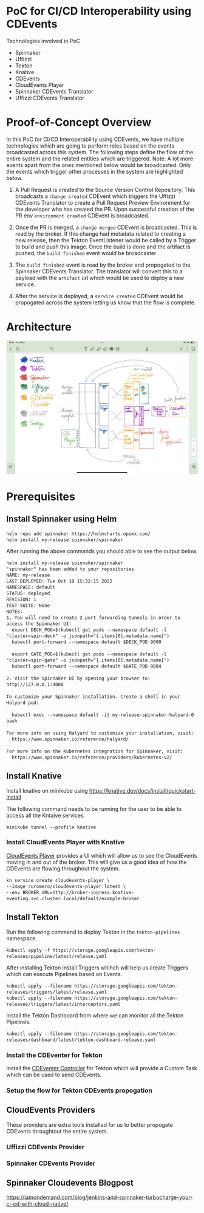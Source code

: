 # PoC for CI/CD Interoperability using CDEvents

Technologies involved in PoC
- Spinnaker
- Uffizzi
- Tekton
- Knative
- CDEvents
- CloudEvents Player
- Spinnaker CDEvents Translator
- Uffizzi CDEvents Translator

# Proof-of-Concept Overview

In this PoC for CI/CD Interoperability using CDEvents, we have multiple technologies which are going to perform roles based on the events broadcasted across this system. The following steps define the flow of the entire system and the related entities which are triggered.
Note: A lot more events apart from the ones mentioned below would be broadcasted. Only the events which trigger other processes in the system are highlighted below.

1. A Pull Request is created to the Source Version Control Repository. This broadcasts a `change created` CDEvent which triggers the Uffizzi CDEvents Translator to create a Pull Request Preview Environment for the developer who has created the PR. Upon successful creation of the PR env `environment created` CDEvent is broadcasted.

2. Once the PR is merged, a `change merged` CDEvent is broadcasted. This is read by the broker. If this change had metadata related to creating a new release, then the Tekton EventListener would be called by a Trigger to build and push this image. Once the build is done and the artifact is pushed, the `build finished` event would be broadcaster  

3. The `build finished` event is read by the broker and propogated to the Spinnaker CDEvents Translator. The translator will convert this to a payload with the `artifact` url which would be used to deploy a new service.

4. After the service is deployed, a `service created` CDEvent would be propogated across the system letting us know that the flow is complete.

# Architecture

![Alt text](static/images/architecture.jpg?raw=true "CI/CD Interoperability PoC Architecture")

# Prerequisites

## Install Spinnaker using Helm

```
helm repo add spinnaker https://helmcharts.opsmx.com/
helm install my-release spinnaker/spinnaker
```

After running the above commands you should able to see the output below.
```
helm install my-release spinnaker/spinnaker 
"spinnaker" has been added to your repositories
NAME: my-release
LAST DEPLOYED: Tue Oct 18 15:32:15 2022
NAMESPACE: default
STATUS: deployed
REVISION: 1
TEST SUITE: None
NOTES:
1. You will need to create 2 port forwarding tunnels in order to access the Spinnaker UI:
  export DECK_POD=$(kubectl get pods --namespace default -l "cluster=spin-deck" -o jsonpath="{.items[0].metadata.name}")
  kubectl port-forward --namespace default $DECK_POD 9000

  export GATE_POD=$(kubectl get pods --namespace default -l "cluster=spin-gate" -o jsonpath="{.items[0].metadata.name}")
  kubectl port-forward --namespace default $GATE_POD 8084

2. Visit the Spinnaker UI by opening your browser to: http://127.0.0.1:9000

To customize your Spinnaker installation. Create a shell in your Halyard pod:

  kubectl exec --namespace default -it my-release-spinnaker-halyard-0 bash

For more info on using Halyard to customize your installation, visit:
  https://www.spinnaker.io/reference/halyard/

For more info on the Kubernetes integration for Spinnaker, visit:
  https://www.spinnaker.io/reference/providers/kubernetes-v2/
```

## Install Knative

Install knative on minikube using 
https://knative.dev/docs/install/quickstart-install

The following command needs to be running for the user to be able to access all the Kntaive services.
```
minikube tunnel --profile knative
```

### Install CloudEvents Player with Knative

[CloudEvents Player](https://github.com/ruromero/cloudevents-player) provides a UI which will allow us to see the CloudEvents moving in and out of the broker. This will give us a good idea of how the CDEvents are flowing throughout the system.


```
kn service create cloudevents-player \
--image ruromero/cloudevents-player:latest \
--env BROKER_URL=http://broker-ingress.knative-eventing.svc.cluster.local/default/example-broker
```

## Install Tekton 

Run the following command to deploy Tekton in the `tekton-pipelines` namespace.

```
kubectl apply -f https://storage.googleapis.com/tekton-releases/pipeline/latest/release.yaml
```

After installing Tekton install Triggers whihch will help us create Triggers which can execute Pipelines based on Events. 
```
kubectl apply --filename https://storage.googleapis.com/tekton-releases/triggers/latest/release.yaml
kubectl apply --filename https://storage.googleapis.com/tekton-releases/triggers/latest/interceptors.yaml
```

Install the Tekton Dashboard from where we can monitor all the Tekton Pipelines.
```
kubectl apply --filename https://storage.googleapis.com/tekton-releases/dashboard/latest/tekton-dashboard-release.yaml
```

### Install the CDEventer for Tekton

Install the [CDEventer Controller](https://github.com/afrittoli/cdeventer) for Tekton which will provide a Custom Task which can be used to send CDEvents.

### Setup the flow for Tekton CDEvents propogation

## CloudEvents Providers

These providers are extra tools installed for us to better propogate CDEvents throughtout the entire system.

### Uffizzi CDEvents Provider

### Spinnaker CDEvents Provider

## Spinnaker Cloudevents Blogpost

https://iamondemand.com/blog/jenkins-and-spinnaker-turbocharge-your-ci-cd-with-cloud-native/
